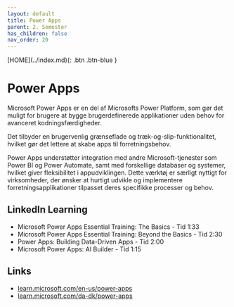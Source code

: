```yaml
---
layout: default
title: Power Apps
parent: 2. Semester
has_children: false
nav_order: 20
---
```


<span class="fs-1">
[HOME](../index.md){: .btn .btn-blue }
</span>

# Power Apps
Microsoft Power Apps er en del af Microsofts Power Platform, som gør det muligt for brugere at bygge brugerdefinerede applikationer uden behov for avanceret kodningsfærdigheder. 

Det tilbyder en brugervenlig grænseflade og træk-og-slip-funktionalitet, hvilket gør det lettere at skabe apps til forretningsbehov. 

Power Apps understøtter integration med andre Microsoft-tjenester som Power BI og Power Automate, samt med forskellige databaser og systemer, hvilket giver fleksibilitet i appudviklingen. Dette værktøj er særligt nyttigt for virksomheder, der ønsker at hurtigt udvikle og implementere forretningsapplikationer tilpasset deres specifikke processer og behov.

## LinkedIn Learning
- Microsoft Power Apps Essential Training: The Basics - Tid 1:33
- Microsoft Power Apps Essential Training: Beyond the Basics - Tid 2:30
- Power Apps: Building Data-Driven Apps - Tid 2:00
- Microsoft Power Apps: AI Builder - Tid 1:15

## Links
- [learn.microsoft.com/en-us/power-apps](https://learn.microsoft.com/en-us/power-apps/)
- [learn.microsoft.com/da-dk/power-apps](https://learn.microsoft.com/da-dk/power-apps/)
